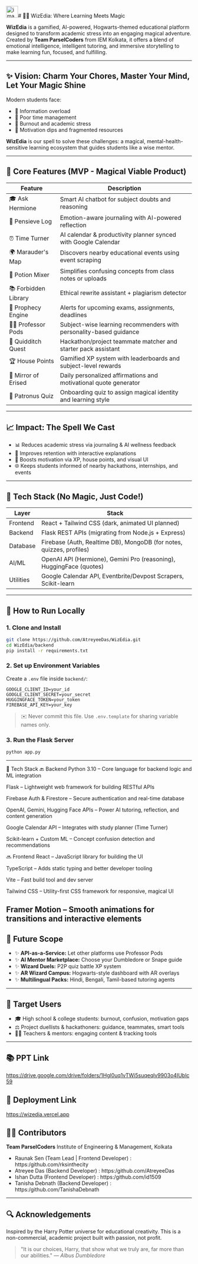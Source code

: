 <img width="32" height="32" alt="image" src="https://github.com/user-attachments/assets/45cf381e-5221-4fe9-9986-8aebbf12b67d" /># 🧙‍♂️ WizEdia: Where Learning Meets Magic

**WizEdia** is a gamified, AI-powered, Hogwarts-themed educational platform designed to transform academic stress into an engaging magical adventure. Created by **Team ParselCoders** from IEM Kolkata, it offers a blend of emotional intelligence, intelligent tutoring, and immersive storytelling to make learning fun, focused, and fulfilling.

---

## ✨ Vision: Charm Your Chores, Master Your Mind, Let Your Magic Shine

Modern students face:

* 🔹 Information overload
* 🔹 Poor time management
* 🔹 Burnout and academic stress
* 🔹 Motivation dips and fragmented resources

**WizEdia** is our spell to solve these challenges: a magical, mental-health-sensitive learning ecosystem that guides students like a wise mentor.

---

## 🚀 Core Features (MVP - Magical Viable Product)

| Feature              | Description                                                        |
| -------------------- | ------------------------------------------------------------------ |
| 🎓 Ask Hermione      | Smart AI chatbot for subject doubts and reasoning                  |
| 🍄 Pensieve Log      | Emotion-aware journaling with AI-powered reflection                |
| ⏰ Time Turner        | AI calendar & productivity planner synced with Google Calendar     |
| 🌍 Marauder's Map    | Discovers nearby educational events using event scraping           |
| 🧪 Potion Mixer      | Simplifies confusing concepts from class notes or uploads          |
| 📚 Forbidden Library | Ethical rewrite assistant + plagiarism detector                    |
| 🔮 Prophecy Engine   | Alerts for upcoming exams, assignments, deadlines                  |
| 👩‍🏫 Professor Pods | Subject-wise learning recommenders with personality-based guidance |
| 🏐 Quidditch Quest   | Hackathon/project teammate matcher and starter pack assistant      |
| 🏆 House Points      | Gamified XP system with leaderboards and subject-level rewards     |
| 💫 Mirror of Erised  | Daily personalized affirmations and motivational quote generator   |
| 🐾 Patronus Quiz     | Onboarding quiz to assign magical identity and learning style      |

---

## 📈 Impact: The Spell We Cast

* 📊 Reduces academic stress via journaling & AI wellness feedback
* 📖 Improves retention with interactive explanations
* 🚀 Boosts motivation via XP, house points, and visual UI
* 🌐 Keeps students informed of nearby hackathons, internships, and events

---

## 🔧 Tech Stack (No Magic, Just Code!)

| Layer     | Stack                                                                |
| --------- | -------------------------------------------------------------------- |
| Frontend  | React + Tailwind CSS (dark, animated UI planned)                     |
| Backend   | Flask REST APIs (migrating from Node.js + Express)                   |
| Database  | Firebase (Auth, Realtime DB), MongoDB (for notes, quizzes, profiles) |
| AI/ML     | OpenAI API (Hermione), Gemini Pro (reasoning), HuggingFace (quotes)  |
| Utilities | Google Calendar API, Eventbrite/Devpost Scrapers, Scikit-learn       |

---

## 🚪 How to Run Locally

### 1. Clone and Install

```bash
git clone https://github.com/AtreyeeDas/WizEdia.git
cd WizEdia/backend
pip install -r requirements.txt
```

### 2. Set up Environment Variables

Create a `.env` file inside `backend/`:

```
GOOGLE_CLIENT_ID=your_id
GOOGLE_CLIENT_SECRET=your_secret
HUGGINGFACE_TOKEN=your_token
FIREBASE_API_KEY=your_key
```

> ✉️ Never commit this file. Use `.env.template` for sharing variable names only.

### 3. Run the Flask Server

```bash
python app.py
```

---

🧱 Tech Stack
🔙 Backend
Python 3.10 – Core language for backend logic and ML integration

Flask – Lightweight web framework for building RESTful APIs

Firebase Auth & Firestore – Secure authentication and real-time database

OpenAI, Gemini, Hugging Face APIs – Power AI tutoring, reflection, and content generation

Google Calendar API – Integrates with study planner (Time Turner)

Scikit-learn + Custom ML – Concept confusion detection and recommendations

🔜 Frontend
React – JavaScript library for building the UI

TypeScript – Adds static typing and better developer tooling

Vite – Fast build tool and dev server

Tailwind CSS – Utility-first CSS framework for responsive, magical UI

Framer Motion – Smooth animations for transitions and interactive elements
---

## 🎯 Future Scope

* ✨ **API-as-a-Service:** Let other platforms use Professor Pods
* ✨ **AI Mentor Marketplace:** Choose your Dumbledore or Snape guide
* ✨ **Wizard Duels:** P2P quiz battle XP system
* ✨ **AR Wizard Campus:** Hogwarts-style dashboard with AR overlays
* ✨ **Multilingual Packs:** Hindi, Bengali, Tamil-based tutoring agents

---

## 🙋 Target Users

* 🎓 High school & college students: burnout, confusion, motivation gaps
* ⚖️ Project duellists & hackathoners: guidance, teammates, smart tools
* 👩‍🏫 Teachers & mentors: engaging content & tracking tools

---

## 📚 PPT Link 

https://drive.google.com/drive/folders/1Hgl0uq1vTWi5suqeqlv9903o4IUblc59

## 🔗 Deployment Link 

https://wizedia.vercel.app

## 👨‍💻 Contributors

**Team ParselCoders**
Institute of Engineering & Management, Kolkata

* Raunak Sen (Team Lead | Frontend Developer) : https:/github.com/rksinthecity
* Atreyee Das (Backend Developer) : https:/github.com/AtreyeeDas
* Ishan Dutta (Frontend Developer) : https:/github.com/id1509
* Tanisha Debnath (Backend Developer) : https:/github.com/TanishaDebnath

---

## 🔍 Acknowledgements

Inspired by the Harry Potter universe for educational creativity. This is a non-commercial, academic project built with passion, not profit.

> "It is our choices, Harry, that show what we truly are, far more than our abilities."
> — *Albus Dumbledore*
